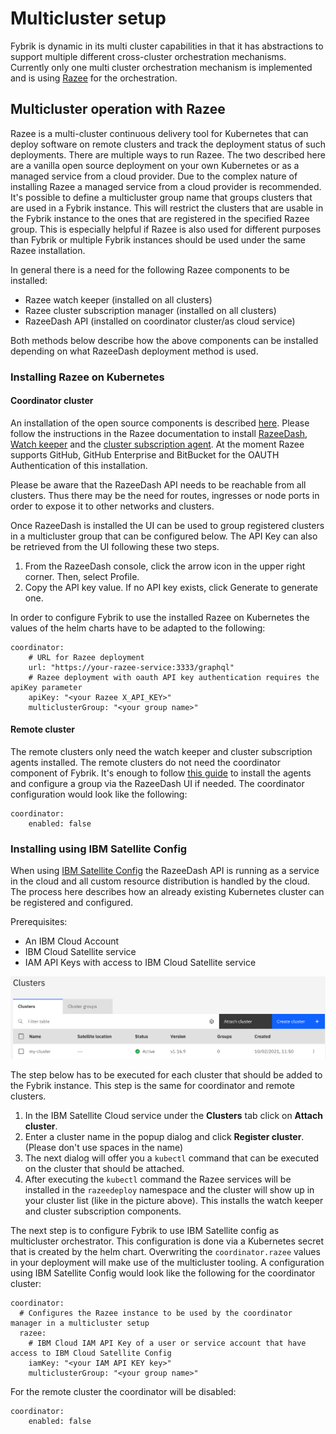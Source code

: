 # Multicluster setup

Fybrik is dynamic in its multi cluster capabilities in that it has abstractions to support multiple
different cross-cluster orchestration mechanisms. Currently only one multi cluster orchestration mechanism is implemented
and is using [Razee](http://razee.io) for the orchestration.

## Multicluster operation with Razee

Razee is a multi-cluster continuous delivery tool for Kubernetes that can deploy software on remote clusters and track
the deployment status of such deployments. There are multiple ways to run Razee. The two described here are a vanilla open source deployment on your
own Kubernetes or as a managed service from a cloud provider. Due to the complex nature of installing Razee a managed service from a cloud provider is
recommended. 
It's possible to define a multicluster group name that groups clusters that are used in a Fybrik instance. This will restrict the clusters that 
are usable in the Fybrik instance to the ones that are registered in the specified Razee group. This is especially helpful if Razee is also 
used for different purposes than Fybrik or multiple Fybrik instances should be used under the same Razee installation.

In general there is a need for the following Razee components to be installed:

* Razee watch keeper (installed on all clusters)
* Razee cluster subscription manager (installed on all clusters)
* RazeeDash API (installed on coordinator cluster/as cloud service)

Both methods below describe how the above components can be installed depending on what RazeeDash deployment method
is used.

### Installing Razee on Kubernetes

#### Coordinator cluster
An installation of the open source components is described [here](https://razee.io/#get-razee).
Please follow the instructions in the Razee documentation to install [RazeeDash](https://github.com/razee-io/Razee/blob/master/README.md#installing-razeedash),
[Watch keeper](https://github.com/razee-io/Razee/blob/master/README.md#installing-watch-keeper-in-every-cluster-that-you-want-to-monitor) and
the [cluster subscription agent](https://github.com/razee-io/Razee/blob/master/README.md#automating-the-deployment-of-kubernetes-resources-across-clusters-and-environments).
At the moment Razee supports GitHub, GitHub Enterprise and BitBucket for the OAUTH Authentication of this installation.

Please be aware that the RazeeDash API needs to be reachable from all clusters. Thus there may be the need for routes, ingresses or node ports
 in order to expose it to other networks and clusters.

<!-- TODO maybe add a description on how to install it including openshift routes etc -->

Once RazeeDash is installed the UI can be used to group registered clusters in a multicluster group that can be configured below.
The API Key can also be retrieved from the UI following these two steps.

1. From the RazeeDash console, click the arrow icon in the upper right corner. Then, select Profile.
2. Copy the API key value. If no API key exists, click Generate to generate one.

In order to configure Fybrik to use the installed Razee on Kubernetes the values of the helm charts have to be adapted
to the following:
```
coordinator:
    # URL for Razee deployment
    url: "https://your-razee-service:3333/graphql"
    # Razee deployment with oauth API key authentication requires the apiKey parameter
    apiKey: "<your Razee X_API_KEY>"
    multiclusterGroup: "<your group name>"
```

#### Remote cluster

The remote clusters only need the watch keeper and cluster subscription agents installed. The remote clusters do not need the coordinator component
of Fybrik. It's enough to follow [this guide](https://github.com/razee-io/Razee/blob/master/README.md#installing-watch-keeper-in-every-cluster-that-you-want-to-monitor)
to install the agents and configure a group via the RazeeDash UI if needed.
The coordinator configuration would look like the following:
```
coordinator:
    enabled: false
```

### Installing using IBM Satellite Config

When using [IBM Satellite Config](https://cloud.ibm.com/satellite) the RazeeDash API is running as a service in the
cloud and all custom resource distribution is handled by the cloud. The process here describes how an already existing Kubernetes
cluster can be registered and configured. 

Prerequisites:

* An IBM Cloud Account
* IBM Cloud Satellite service
* IAM API Keys with access to IBM Cloud Satellite service

![IBM Satellite config](../static/ibm_satellite_conf_cluster.png)

The step below has to be executed for each cluster that should be added to
the Fybrik instance. This step is the same for coordinator and remote clusters.

1. In the IBM Satellite Cloud service under the **Clusters** tab click on **Attach cluster**.
2. Enter a cluster name in the popup dialog and click **Register cluster**. (Please don't use spaces in the name)
3. The next dialog will offer you a `kubectl` command that can be executed on the cluster that should be attached.
4. After executing the `kubectl` command the Razee services will be installed in the `razeedeploy` namespace and the cluster
   will show up in your cluster list (like in the picture above). This installs the watch keeper and cluster subscription components.

The next step is to configure Fybrik to use IBM Satellite config as multicluster orchestrator. This configuration is done via a 
Kubernetes secret that is created by the helm chart. Overwriting the `coordinator.razee` values in your deployment will make use of the
multicluster tooling.
A configuration using IBM Satellite Config would look like the following for the coordinator cluster:
```
coordinator:
  # Configures the Razee instance to be used by the coordinator manager in a multicluster setup
  razee:
    # IBM Cloud IAM API Key of a user or service account that have access to IBM Cloud Satellite Config
    iamKey: "<your IAM API KEY key>"
    multiclusterGroup: "<your group name>"
```

For the remote cluster the coordinator will be disabled:
```
coordinator:
    enabled: false
```
